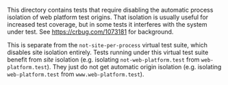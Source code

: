 This directory contains tests that require disabling the automatic process
isolation of web platform test origins. That isolation is usually useful for
increased test coverage, but in some tests it interferes with the system under
test. See https://crbug.com/1073181 for background.

This is separate from the `not-site-per-process` virtual test suite, which
disables site isolation entirely. Tests running under this virtual test suite
benefit from _site_ isolation (e.g. isolating `not-web-platform.test` from
`web-platform.test`). They just do not get automatic origin isolation (e.g.
isolating `web-platform.test` from `www.web-platform.test`).
